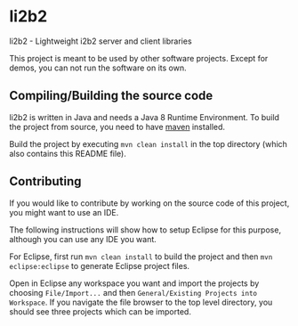 li2b2
=====
li2b2 - Lightweight i2b2 server and client libraries

This project is meant to be used by other software projects. Except for demos,
you can not run the software on its own.

Compiling/Building the source code
----------------------------------
li2b2 is written in Java and needs a Java 8 Runtime Environment.
To build the project from source, you need to have 
[maven](https://maven.apache.org/) installed.

Build the project by executing `mvn clean install` in the
top directory (which also contains this README file).


Contributing
------------
If you would like to contribute by working on the source
code of this project, you might want to use an IDE.

The following instructions will show how to setup Eclipse
for this purpose, although you can use any IDE you want.

For Eclipse, first run `mvn clean install` to build the project and
then `mvn eclipse:eclipse` to generate Eclipse project files.

Open in Eclipse any workspace you want and import the projects
by choosing `File/Import...` and then `General/Existing Projects into Workspace`.
If you navigate the file browser to the top level directory, you should
see three projects which can be imported.